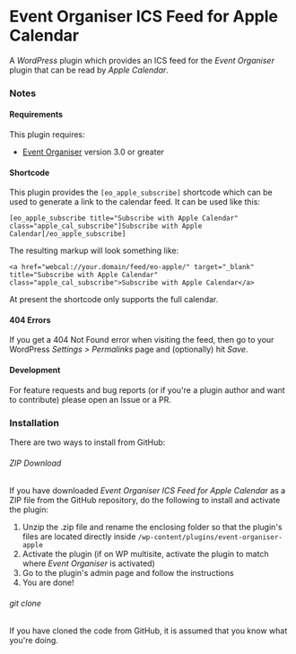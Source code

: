Event Organiser ICS Feed for Apple Calendar
===========================================

A *WordPress* plugin which provides an ICS feed for the *Event Organiser* plugin that can be read by *Apple Calendar*.



### Notes ###

#### Requirements ####

This plugin requires:

* [Event Organiser](http://wordpress.org/plugins/event-organiser/) version 3.0 or greater

#### Shortcode ####

This plugin provides the `[eo_apple_subscribe]` shortcode which can be used to generate a link to the calendar feed. It can be used like this:

```
[eo_apple_subscribe title="Subscribe with Apple Calendar" class="apple_cal_subscribe"]Subscribe with Apple Calendar[/eo_apple_subscribe]
```

The resulting markup will look something like:

```
<a href="webcal://your.domain/feed/eo-apple/" target="_blank" title="Subscribe with Apple Calendar" class="apple_cal_subscribe">Subscribe with Apple Calendar</a>
```

At present the shortcode only supports the full calendar.

#### 404 Errors ####

If you get a 404 Not Found error when visiting the feed, then go to your WordPress *Settings > Permalinks* page and (optionally) hit *Save*.

#### Development ####

For feature requests and bug reports (or if you're a plugin author and want to contribute) please open an Issue or a PR.



### Installation ###

There are two ways to install from GitHub:

###### ZIP Download ######

If you have downloaded *Event Organiser ICS Feed for Apple Calendar* as a ZIP file from the GitHub repository, do the following to install and activate the plugin:

1. Unzip the .zip file and rename the enclosing folder so that the plugin's files are located directly inside `/wp-content/plugins/event-organiser-apple`
2. Activate the plugin (if on WP multisite, activate the plugin to match where *Event Organiser* is activated)
3. Go to the plugin's admin page and follow the instructions
4. You are done!

###### git clone ######

If you have cloned the code from GitHub, it is assumed that you know what you're doing.
